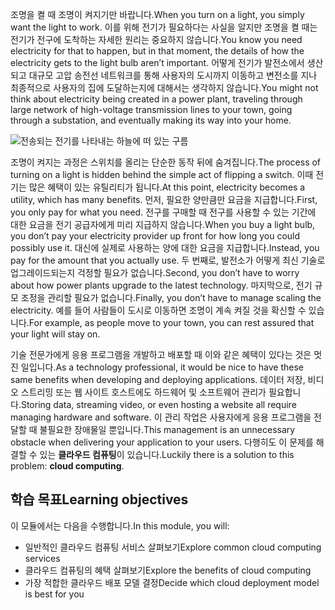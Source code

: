 <span data-ttu-id="3103b-101">조명을 켤 때 조명이 켜지기만 바랍니다.</span><span class="sxs-lookup"><span data-stu-id="3103b-101">When you turn on a light, you simply want the light to work.</span></span> <span data-ttu-id="3103b-102">이를 위해 전기가 필요하다는 사실을 알지만 조명을 켤 때는 전기가 전구에 도착하는 자세한 원리는 중요하지 않습니다.</span><span class="sxs-lookup"><span data-stu-id="3103b-102">You know you need electricity for that to happen, but in that moment, the details of how the electricity gets to the light bulb aren’t important.</span></span> <span data-ttu-id="3103b-103">어떻게 전기가 발전소에서 생산되고 대규모 고압 송전선 네트워크를 통해 사용자의 도시까지 이동하고 변전소를 지나 최종적으로 사용자의 집에 도달하는지에 대해서는 생각하지 않습니다.</span><span class="sxs-lookup"><span data-stu-id="3103b-103">You might not think about electricity being created in a power plant, traveling through large network of high-voltage transmission lines to your town, going through a substation, and eventually making its way into your home.</span></span>

![전송되는 전기를 나타내는 하늘에 떠 있는 구름](../media/1-heading.png)

<span data-ttu-id="3103b-105">조명이 켜지는 과정은 스위치를 올리는 단순한 동작 뒤에 숨겨집니다.</span><span class="sxs-lookup"><span data-stu-id="3103b-105">The process of turning on a light is hidden behind the simple act of flipping a switch.</span></span> <span data-ttu-id="3103b-106">이때 전기는 많은 혜택이 있는 유틸리티가 됩니다.</span><span class="sxs-lookup"><span data-stu-id="3103b-106">At this point, electricity becomes a utility, which has many benefits.</span></span> <span data-ttu-id="3103b-107">먼저, 필요한 양만큼만 요금을 지급합니다.</span><span class="sxs-lookup"><span data-stu-id="3103b-107">First, you only pay for what you need.</span></span> <span data-ttu-id="3103b-108">전구를 구매할 때 전구를 사용할 수 있는 기간에 대한 요금을 전기 공급자에게 미리 지급하지 않습니다.</span><span class="sxs-lookup"><span data-stu-id="3103b-108">When you buy a light bulb, you don’t pay your electricity provider up front for how long you could possibly use it.</span></span> <span data-ttu-id="3103b-109">대신에 실제로 사용하는 양에 대한 요금을 지급합니다.</span><span class="sxs-lookup"><span data-stu-id="3103b-109">Instead, you pay for the amount that you actually use.</span></span> <span data-ttu-id="3103b-110">두 번째로, 발전소가 어떻게 최신 기술로 업그레이드되는지 걱정할 필요가 없습니다.</span><span class="sxs-lookup"><span data-stu-id="3103b-110">Second, you don’t have to worry about how power plants upgrade to the latest technology.</span></span> <span data-ttu-id="3103b-111">마지막으로, 전기 규모 조정을 관리할 필요가 없습니다.</span><span class="sxs-lookup"><span data-stu-id="3103b-111">Finally, you don’t have to manage scaling the electricity.</span></span> <span data-ttu-id="3103b-112">예를 들어 사람들이 도시로 이동하면 조명이 계속 켜질 것을 확신할 수 있습니다.</span><span class="sxs-lookup"><span data-stu-id="3103b-112">For example, as people move to your town, you can rest assured that your light will stay on.</span></span>

<span data-ttu-id="3103b-113">기술 전문가에게 응용 프로그램을 개발하고 배포할 때 이와 같은 혜택이 있다는 것은 멋진 일입니다.</span><span class="sxs-lookup"><span data-stu-id="3103b-113">As a technology professional, it would be nice to have these same benefits when developing and deploying applications.</span></span> <span data-ttu-id="3103b-114">데이터 저장, 비디오 스트리밍 또는 웹 사이트 호스트에도 하드웨어 및 소프트웨어 관리가 필요합니다.</span><span class="sxs-lookup"><span data-stu-id="3103b-114">Storing data, streaming video, or even hosting a website all require managing hardware and software.</span></span> <span data-ttu-id="3103b-115">이 관리 작업은 사용자에게 응용 프로그램을 전달할 때 불필요한 장애물일 뿐입니다.</span><span class="sxs-lookup"><span data-stu-id="3103b-115">This management is an unnecessary obstacle when delivering your application to your users.</span></span> <span data-ttu-id="3103b-116">다행히도 이 문제를 해결할 수 있는 **클라우드 컴퓨팅**이 있습니다.</span><span class="sxs-lookup"><span data-stu-id="3103b-116">Luckily there is a solution to this problem: **cloud computing**.</span></span>

## <a name="learning-objectives"></a><span data-ttu-id="3103b-117">학습 목표</span><span class="sxs-lookup"><span data-stu-id="3103b-117">Learning objectives</span></span>

<span data-ttu-id="3103b-118">이 모듈에서는 다음을 수행합니다.</span><span class="sxs-lookup"><span data-stu-id="3103b-118">In this module, you will:</span></span>

- <span data-ttu-id="3103b-119">일반적인 클라우드 컴퓨팅 서비스 살펴보기</span><span class="sxs-lookup"><span data-stu-id="3103b-119">Explore common cloud computing services</span></span>
- <span data-ttu-id="3103b-120">클라우드 컴퓨팅의 혜택 살펴보기</span><span class="sxs-lookup"><span data-stu-id="3103b-120">Explore the benefits of cloud computing</span></span>
- <span data-ttu-id="3103b-121">가장 적합한 클라우드 배포 모델 결정</span><span class="sxs-lookup"><span data-stu-id="3103b-121">Decide which cloud deployment model is best for you</span></span>
